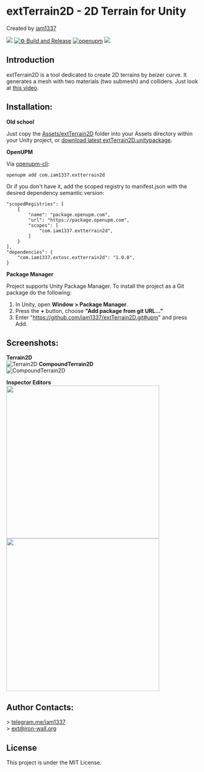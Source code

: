 # extTerrain2D - 2D Terrain for Unity
Created by [iam1337](https://github.com/iam1337)

![](https://img.shields.io/badge/unity-2021.1%20or%20later-green.svg)
[![⚙ Build and Release](https://github.com/Iam1337/extTerrain2D/actions/workflows/ci.yml/badge.svg)](https://github.com/Iam1337/extTerrain2D/actions/workflows/ci.yml)
[![openupm](https://img.shields.io/npm/v/com.iam1337.extterrain2d?label=openupm&registry_uri=https://package.openupm.com)](https://openupm.com/packages/com.iam1337.extterrain2d/)
[![](https://img.shields.io/github/license/iam1337/extTerrain2D.svg)](https://github.com/Iam1337/extTerrain2D/blob/master/LICENSE)

## Introduction
extTerrain2D is a tool dedicated to create 2D terrains by beizer curve. It generates a mesh with two materials (two submesh) and colliders. Just look at [this video](https://www.youtube.com/watch?v=j7iCimyGXHo).

## Installation:

**Old school**

Just copy the [Assets/extTerrain2D](Assets/extTerrain2D) folder into your Assets directory within your Unity project, or [download latest extTerrain2D.unitypackage](https://github.com/iam1337/extTerrain2D/releases).

**OpenUPM**

Via [openupm-cli](https://github.com/openupm/openupm-cli):<br>
```
openupm add com.iam1337.extterrain2d
```

Or if you don't have it, add the scoped registry to manifest.json with the desired dependency semantic version:

```
"scopedRegistries": [
	{
		"name": "package.openupm.com",
		"url": "https://package.openupm.com",
		"scopes": [
			"com.iam1337.extterrain2d",
		]
	}
],
"dependencies": {
	"com.iam1337.extosc.extterrain2d": "1.0.0",
}
```

**Package Manager**

Project supports Unity Package Manager. To install the project as a Git package do the following:

1. In Unity, open **Window > Package Manager**.
2. Press the **+** button, choose **"Add package from git URL..."**
3. Enter "https://github.com/iam1337/extTerrain2D.git#upm" and press Add.

## Screenshots:
**Terrain2D**<br>
![Terrain2D](https://i.imgur.com/3js8FWa.png)
**CompoundTerrain2D**<br>
![CompoundTerrain2D](https://i.imgur.com/BC2f5R1.png)

**Inspector Editors**<br>
<img src="https://i.imgur.com/rPBWVH8.png" width="400"> <img src="https://i.imgur.com/B5OcA7p.png" width="400">

## Author Contacts:
\> [telegram.me/iam1337](http://telegram.me/iam1337) <br>
\> [ext@iron-wall.org](mailto:ext@iron-wall.org)

## License
This project is under the MIT License.
